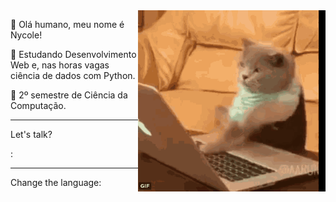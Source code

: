  
<img align="right" width="300" src="./images/catcoding.gif" />

<p> 🤚 Olá humano, meu nome é Nycole! </p>

<p>📜 Estudando Desenvolvimento Web e, nas horas vagas ciência de dados com Python. </p>
<p>🤟 2º semestre de Ciência da Computação.</p>

---
<p> Let's talk? </p> :


---
<p> Change the language: </p>
<a href="" target="_blank"><a/>
<a href="" target="_blank"></a>


